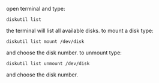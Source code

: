 open terminal and type: 
```plaintext
diskutil list
```
the terminal will list all available disks. to mount a disk type: 
```plaintext
diskutil list mount /dev/disk
```
and choose the disk number. to unmount type: 
```plaintext
diskutil list unmount /dev/disk
```
and choose the disk number.